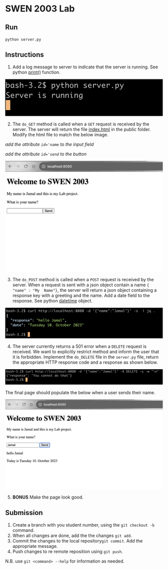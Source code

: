 # SWEN 2003 Lab

## Run
`python server.py`

## Instructions
1. Add a log  message to server to indicate that the server is running. See python [print()](https://docs.python.org/3/library/functions.html#print) function.

![Server running Log](assets/server_log.png)

2. The `do_GET` method is called when a `GET` request is received by the server. The server will return the file [index.html](public/index.html) in  the public folder. Modify the html file to match the below image.

_add the attribute `id='name` to the input field_

_add the attribute `id='send` to the button_

![Alt text](assets/html.png)

3. The `do_POST` method is called when a `POST` request is received by the server. When a request is  sent with a json object contain a  name `{ "name" : "My  Name"}`, the server will return a json object containing a response key with a greeting and the name. Add a date field to the response. See python  [datetime](https://docs.python.org/3/library/datetime.html#:~:text=More%20examples%20of%20working%20with%20date%3A) object.

![Alt text](assets/response_with_date.png)

4. The server currently returns a 501 error when a `DELETE` request is received. We want to explicitly restrict method and inform the user that it is forbidden. Implement the `do_DELETE` file in the `server.py` file, return the appropriate HTTP response code and a response as shown below.

![Alt text](assets/delete.png)

The final page should populate the below when a user sends their name.

![Alt text](assets/final.png)


5. __BONUS__ Make the page look good.  
## Submission
1. Create a branch with you student number, using the `git checkout -b ` command.
2. When all changes are done, add the the changes `git add`.
3. Commit the changes to the local repository`git commit`. Add the appropriate message.
4. Push changes to re remote reposition using `git push`.

N.B. use `git <command> --help` for information as needed.
